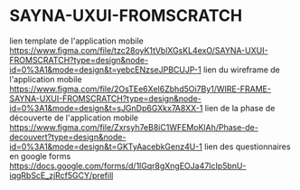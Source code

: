 # SAYNA-UXUI-FROMSCRATCH
lien template de l'application mobile https://www.figma.com/file/tzc28oyK1tVblXGsKL4exO/SAYNA-UXUI-FROMSCRATCH?type=design&node-id=0%3A1&mode=design&t=yebcENzseJPBCUJP-1
lien du wireframe de l'application mobile https://www.figma.com/file/2OsTEe6XeI6Zbhd5Oi7By1/WIRE-FRAME-SAYNA-UXUI-FROMSCRATCH?type=design&node-id=0%3A1&mode=design&t=sJGnDp6GXkx7A8XX-1
lien de la phase de découverte de l'application mobile https://www.figma.com/file/Zxrsyh7eB8iC1WFEMoKlAh/Phase-de-decouvert?type=design&node-id=0%3A1&mode=design&t=GKTyAacebkGenz4U-1
lien des questionnaires en google forms https://docs.google.com/forms/d/1lGqr8gXngEOJa47IcIp5bnU-iqgRbScE_zjRcf5GCY/prefill
